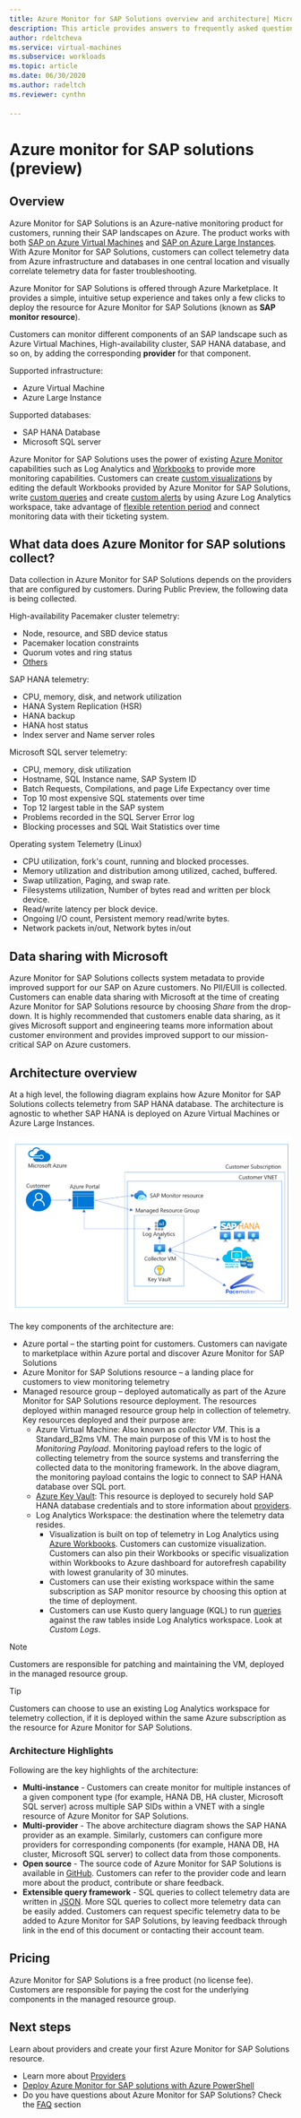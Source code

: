 ```yaml
---
title: Azure Monitor for SAP Solutions overview and architecture| Microsoft Docs
description: This article provides answers to frequently asked questions about Azure monitor for SAP solutions
author: rdeltcheva
ms.service: virtual-machines
ms.subservice: workloads
ms.topic: article
ms.date: 06/30/2020
ms.author: radeltch
ms.reviewer: cynthn

---
```


# Azure monitor for SAP solutions (preview)

## Overview

Azure Monitor for SAP Solutions is an Azure-native monitoring product for customers, running their SAP landscapes on Azure. The product works with both [SAP on Azure Virtual Machines](./hana-get-started.md) and [SAP on Azure Large Instances](./hana-overview-architecture.md).
With Azure Monitor for SAP Solutions, customers can collect telemetry data from Azure infrastructure and databases in one central location and visually correlate telemetry data for faster troubleshooting.

Azure Monitor for SAP Solutions is offered through Azure Marketplace. It provides a simple, intuitive setup experience and takes only a few clicks to deploy the resource for Azure Monitor for SAP Solutions (known as **SAP monitor resource**).

Customers can monitor different components of an SAP landscape such as Azure Virtual Machines, High-availability cluster, SAP HANA database, and so on, by adding the corresponding **provider** for that component.

Supported infrastructure:

- Azure Virtual Machine
- Azure Large Instance

Supported databases:
- SAP HANA Database
- Microsoft SQL server

Azure Monitor for SAP Solutions uses the power of existing [Azure Monitor](../../../azure-monitor/overview.md) capabilities such as Log Analytics and [Workbooks](../../../azure-monitor/visualizations/workbooks-overview.md) to provide more monitoring capabilities. Customers can create [custom visualizations](../../../azure-monitor/visualizations/workbooks-overview.md#getting-started) by editing the default Workbooks provided by Azure Monitor for SAP Solutions, write [custom queries](../../../azure-monitor/logs/log-analytics-tutorial.md) and create [custom alerts](../../../azure-monitor/alerts/tutorial-response.md) by using Azure Log Analytics workspace, take advantage of [flexible retention period](../../../azure-monitor/logs/manage-cost-storage.md#change-the-data-retention-period) and connect monitoring data with their ticketing system.

## What data does Azure Monitor for SAP solutions collect?

Data collection in Azure Monitor for SAP Solutions depends on the providers that are configured by customers. During Public Preview, the following data is being collected.

High-availability Pacemaker cluster telemetry:
- Node, resource, and SBD device status
- Pacemaker location constraints
- Quorum votes and ring status
- [Others](https://github.com/ClusterLabs/ha_cluster_exporter/blob/master/doc/metrics.md)

SAP HANA telemetry:
- CPU, memory, disk, and network utilization
- HANA System Replication (HSR)
- HANA backup
- HANA host status
- Index server and Name server roles

Microsoft SQL server telemetry:
- CPU, memory, disk utilization
- Hostname, SQL Instance name, SAP System ID
- Batch Requests, Compilations, and page Life Expectancy over time
- Top 10 most expensive SQL statements over time
- Top 12 largest table in the SAP system
- Problems recorded in the SQL Server Error log
- Blocking processes and SQL Wait Statistics over time

Operating system Telemetry (Linux) 
- CPU utilization, fork's count, running and blocked processes. 
- Memory utilization and distribution among utilized, cached, buffered. 
- Swap utilization, Paging, and swap rate. 
- Filesystems utilization, Number of bytes read and written per block device. 
- Read/write latency per block device. 
- Ongoing I/O count, Persistent memory read/write bytes. 
- Network packets in/out, Network bytes in/out 

## Data sharing with Microsoft

Azure Monitor for SAP Solutions collects system metadata to provide improved support for our SAP on Azure customers. No PII/EUII is collected.
Customers can enable data sharing with Microsoft at the time of creating Azure Monitor for SAP Solutions resource by choosing *Share* from the drop-down.
It is highly recommended that customers enable data sharing, as it gives Microsoft support and engineering teams more information about customer environment and provides improved support to our mission-critical SAP on Azure customers.

## Architecture overview

At a high level, the following diagram explains how Azure Monitor for SAP Solutions collects telemetry from SAP HANA database. The architecture is agnostic to whether SAP HANA is deployed on Azure Virtual Machines or Azure Large Instances.

![Azure Monitor for SAP solutions architecture](./media/azure-monitor-sap/azure-monitor-architecture.png)

The key components of the architecture are:
- Azure portal – the starting point for customers. Customers can navigate to marketplace within Azure portal and discover Azure Monitor for SAP Solutions
- Azure Monitor for SAP Solutions resource – a landing place for customers to view monitoring telemetry
- Managed resource group – deployed automatically as part of the Azure Monitor for SAP Solutions resource deployment. The resources deployed within managed resource group help in collection of telemetry. Key resources deployed and their purpose are:
   - Azure Virtual Machine: Also known as *collector VM*. This is a Standard_B2ms VM. The main purpose of this VM is to host the *Monitoring Payload*. Monitoring payload refers to the logic of collecting telemetry from the source systems and transferring the collected data to the monitoring framework. In the above diagram, the monitoring payload contains the logic to connect to SAP HANA database over SQL port.
   - [Azure Key Vault](../../../key-vault/general/basic-concepts.md): This resource is deployed to securely hold SAP HANA database credentials and to store information about [providers](./azure-monitor-providers.md).
   - Log Analytics Workspace: the destination where the telemetry data resides.
      - Visualization is built on top of telemetry in Log Analytics using [Azure Workbooks](../../../azure-monitor/visualizations/workbooks-overview.md). Customers can customize visualization. Customers can also pin their Workbooks or specific visualization within Workbooks to Azure dashboard for autorefresh capability with lowest granularity of 30 minutes.
      - Customers can use their existing workspace within the same subscription as SAP monitor resource by choosing this option at the time of deployment.
      - Customers can use Kusto query language (KQL) to run [queries](../../../azure-monitor/logs/log-query-overview.md) against the raw tables inside Log Analytics workspace. Look at *Custom Logs*.

> [!Note]
> Customers are responsible for patching and maintaining the VM, deployed in the managed resource group.

> [!Tip]
> Customers can choose to use an existing Log Analytics workspace for telemetry collection, if it is deployed within the same Azure subscription as the resource for Azure Monitor for SAP Solutions.

### Architecture Highlights

Following are the key highlights of the architecture:
 - **Multi-instance** - Customers can create monitor for multiple instances of a given component type (for example, HANA DB, HA cluster, Microsoft SQL server) across multiple SAP SIDs within a VNET with a single resource of Azure Monitor for SAP Solutions.
 - **Multi-provider** - The above architecture diagram shows the SAP HANA provider as an example. Similarly, customers can configure more providers for corresponding components (for example, HANA DB, HA cluster, Microsoft SQL server) to collect data from those components.
 - **Open source** - The source code of Azure Monitor for SAP Solutions is available in [GitHub](https://github.com/Azure/AzureMonitorForSAPSolutions). Customers can refer to the provider code and learn more about the product, contribute or share feedback.
 - **Extensible query framework** - SQL queries to collect telemetry data are written in [JSON](https://github.com/Azure/AzureMonitorForSAPSolutions/blob/master/sapmon/content/SapHana.json). More SQL queries to collect more telemetry data can be easily added. Customers can request specific telemetry data to be added to Azure Monitor for SAP Solutions, by leaving feedback through link in the end of this document or contacting their account team.

## Pricing
Azure Monitor for SAP Solutions is a free product (no license fee). Customers are responsible for paying the cost for the underlying components in the managed resource group.

## Next steps

Learn about providers and create your first Azure Monitor for SAP Solutions resource.
 - Learn more about [Providers](./azure-monitor-providers.md)
 - [Deploy Azure Monitor for SAP solutions with Azure PowerShell](azure-monitor-sap-quickstart-powershell.md)
 - Do you have questions about Azure Monitor for SAP Solutions? Check the [FAQ](./azure-monitor-faq.md) section
